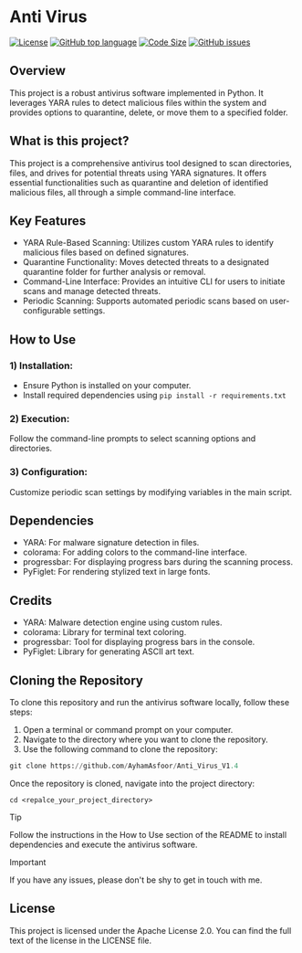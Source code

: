 # Anti Virus
[![License](https://img.shields.io/github/license/AyhamAsfoor/Anti_Virus_V1.4/blob/main/LICENSE?logo=Apache%20License)](https://github.com/AyhamAsfoor/Anti_Virus_V1.4/blob/main/LICENSE)
[![GitHub top language](https://img.shields.io/github/languages/top/your-username/your-repository?logo=github)](https://github.com/your-username/your-repository)
[![Code Size](https://img.shields.io/github/languages/code-size/your-username/your-repository?logo=github)](https://github.com/your-username/your-repository)
[![GitHub issues](https://img.shields.io/github/issues/your-username/your-repository?logo=github)](https://github.com/your-username/your-repository/issues)
## Overview
This project is a robust antivirus software implemented in Python. It leverages YARA rules to detect malicious files within the system and provides options to quarantine, delete, or move them to a specified folder.

## What is this project?
This project is a comprehensive antivirus tool designed to scan directories, files, and drives for potential threats using YARA signatures. It offers essential functionalities such as quarantine and deletion of identified malicious files, all through a simple command-line interface.

## Key Features
- YARA Rule-Based Scanning: Utilizes custom YARA rules to identify malicious files based on defined signatures.
- Quarantine Functionality: Moves detected threats to a designated quarantine folder for further analysis or removal.
- Command-Line Interface: Provides an intuitive CLI for users to initiate scans and manage detected threats.
- Periodic Scanning: Supports automated periodic scans based on user-configurable settings.
  
## How to Use
### 1) Installation:
- Ensure Python is installed on your computer.
- Install required dependencies using ```pip install -r requirements.txt ``` 

### 2) Execution:
Follow the command-line prompts to select scanning options and directories.

### 3) Configuration:
Customize periodic scan settings by modifying variables in the main script.
## Dependencies
- YARA: For malware signature detection in files.
- colorama: For adding colors to the command-line interface.
- progressbar: For displaying progress bars during the scanning process.
- PyFiglet: For rendering stylized text in large fonts.
## Credits
- YARA: Malware detection engine using custom rules.
- colorama: Library for terminal text coloring.
- progressbar: Tool for displaying progress bars in the console.
- PyFiglet: Library for generating ASCII art text.

## Cloning the Repository
To clone this repository and run the antivirus software locally, follow these steps:
1. Open a terminal or command prompt on your computer.
2. Navigate to the directory where you want to clone the repository.
3. Use the following command to clone the repository:

```py
git clone https://github.com/AyhamAsfoor/Anti_Virus_V1.4
```

Once the repository is cloned, navigate into the project directory:
```
cd <repalce_your_project_directory>
```
> [!TIP]
> Follow the instructions in the How to Use section of the README to install dependencies and execute the antivirus software.

>[!IMPORTANT]
> If you have any issues, please don't be shy to get in touch with me.
## License
This project is licensed under the Apache License 2.0.
You can find the full text of the license in the LICENSE file.
